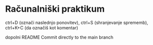 

# Računalniški praktikum
ctrl+D (označi naslednjo ponovitev), ctrl+S (shranjevanje sprememb), ctrl+K+C (da označiš kot komentar)


dopolni README
Commit directly to the main branch
